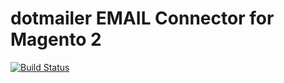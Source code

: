dotmailer EMAIL Connector for Magento 2 
=======================================

[![Build Status](https://travis-ci.org/cdiacon/magento2.svg?branch=master)](https://travis-ci.org/cdiacon/magento2)

